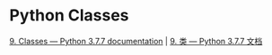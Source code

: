 # Python Classes

[9. Classes — Python 3.7.7 documentation](https://docs.python.org/3.7/tutorial/classes.html) | [9. 类 — Python 3.7.7 文档](https://docs.python.org/zh-cn/3.7/tutorial/classes.html)
